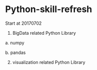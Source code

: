 # Python-skill-refresh

Start at 20170702 

1. BigData related Python Library


a. numpy

b. pandas

2. visualization related Python Library




